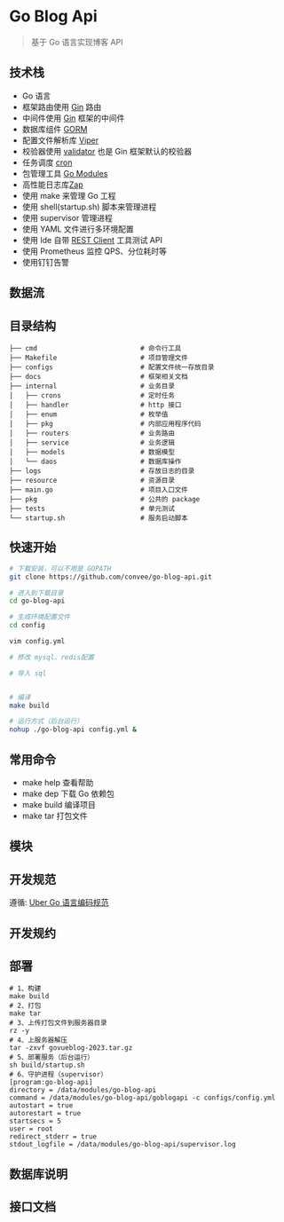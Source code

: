 # Go Blog Api

> 基于 Go 语言实现博客 API

## 技术栈

- Go 语言
- 框架路由使用 [Gin](https://github.com/gin-gonic/gin) 路由
- 中间件使用 [Gin](https://github.com/gin-gonic/gin) 框架的中间件
- 数据库组件 [GORM](https://github.com/jinzhu/gorm)
- 配置文件解析库 [Viper](https://github.com/spf13/viper)
- 校验器使用 [validator](https://github.com/go-playground/validator.v10)  也是 Gin 框架默认的校验器
- 任务调度 [cron](https://github.com/robfig/cron)
- 包管理工具 [Go Modules](https://github.com/golang/go/wiki/Modules)
- 高性能日志库[Zap](https://github.com/uber-go/zap)
- 使用 make 来管理 Go 工程
- 使用 shell(startup.sh) 脚本来管理进程
- 使用 supervisor 管理进程
- 使用 YAML 文件进行多环境配置
- 使用 Ide 自带 [REST Client](https://www.jetbrains.com/help/idea/http-client-in-product-code-editor.html#converting-curl-requests) 工具测试 API
- 使用 Prometheus 监控 QPS、分位耗时等
- 使用钉钉告警

## 数据流


## 目录结构

```
├── cmd                          # 命令行工具
├── Makefile                     # 项目管理文件
├── configs                      # 配置文件统一存放目录
├── docs                         # 框架相关文档
├── internal                     # 业务目录
│   ├── crons                    # 定时任务
│   ├── handler                  # http 接口
│   ├── enum                     # 枚举值
│   ├── pkg                      # 内部应用程序代码
│   ├── routers                  # 业务路由
│   ├── service                  # 业务逻辑
│   ├── models                   # 数据模型
│   └── daos                     # 数据库操作
├── logs                         # 存放日志的目录
├── resource                     # 资源目录
├── main.go                      # 项目入口文件
├── pkg                          # 公共的 package
├── tests                        # 单元测试
└── startup.sh                   # 服务启动脚本
```

## 快速开始

```bash
# 下载安装，可以不用是 GOPATH
git clone https://github.com/convee/go-blog-api.git

# 进入到下载目录
cd go-blog-api

# 生成环境配置文件
cd config

vim config.yml

# 修改 mysql、redis配置

# 导入 sql


# 编译
make build

# 运行方式（后台运行）
nohup ./go-blog-api config.yml &

```

## 常用命令

- make help 查看帮助
- make dep 下载 Go 依赖包
- make build 编译项目
- make tar 打包文件

## 模块


## 开发规范

遵循: [Uber Go 语言编码规范](https://github.com/uber-go/guide/blob/master/style.md)

## 开发规约

## 部署

```shell
# 1、构建
make build
# 2、打包
make tar 
# 3、上传打包文件到服务器目录
rz -y
# 4、上服务器解压
tar -zxvf govueblog-2023.tar.gz
# 5、部署服务（后台运行）
sh build/startup.sh
# 6、守护进程（supervisor）
[program:go-blog-api]
directory = /data/modules/go-blog-api
command = /data/modules/go-blog-api/goblogapi -c configs/config.yml
autostart = true
autorestart = true
startsecs = 5
user = root
redirect_stderr = true
stdout_logfile = /data/modules/go-blog-api/supervisor.log

```

## 数据库说明

## 接口文档
